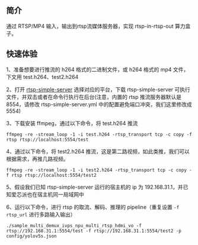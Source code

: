 ## 简介
  通过 RTSP/MP4 输入，输出到rtsp流媒体服务器，实现 rtsp-in-rtsp-out 算力盒子。


## 快速体验
1、准备想要进行推流的 h264 格式的二进制文件，或 h264 格式的 mp4 文件，下文用 test.h264、test2.h264

2、打开 [rtsp-simple-server](https://github.com/aler9/rtsp-simple-server/releases/tag/v0.21.0) 选择对应的平台，下载 rtsp-simple-server 可执行文件，并双击或者在命令行执行在后台(注意，内置的 rtsp 推流服务器默认是 8554，请修改 rtsp-simple-server.yml 中的配置避免端口冲突，我们这里修改成 5554)

3、下载安装 ffmpeg，通过以下命令，将 test.h264 推流
```
ffmpeg -re -stream_loop -1 -i test.h264 -rtsp_transport tcp -c copy -f rtsp rtsp://localhost:5554/test
```

4、通过以下命令，将 test2.h264 推流，这是第二路视频，如此类推，我们可以根据需求，再推几路视频。
```
ffmpeg -re -stream_loop -1 -i test2.h264 -rtsp_transport tcp -c copy -f rtsp rtsp://localhost:5554/test2
```

5、假设我们已知 rtsp-simple-server 运行的宿主机的 ip 为 192.168.31.1，并已知爱芯派也在宿主机同一局域网中

6、运行以下命令，进行 rtsp 的取流、解码、推理的 pipeline（重复设置 ```-f rtsp_url``` 进行多路输入输出）
```
./sample_multi_demux_ivps_npu_multi_rtsp_hdmi_vo -f rtsp://192.168.31.1:5554/test -f rtsp://192.168.31.1:5554/test2 -p config/yolov5s.json
```